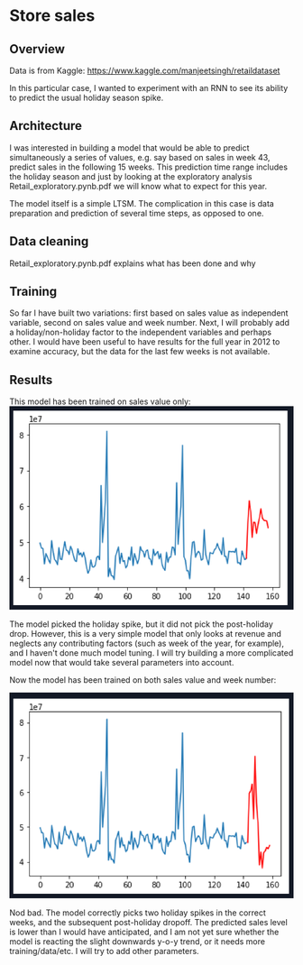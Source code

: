 # Store sales
## Overview

Data is from Kaggle:
https://www.kaggle.com/manjeetsingh/retaildataset

In this particular case, I wanted to experiment with an RNN to see its ability to predict the usual holiday season spike.


## Architecture

I was interested in building a model that would be able to predict simultaneously a series of values, e.g. say based on sales in week 43, predict sales in the following 15 weeks. This prediction time range includes the holiday season and just by looking at the exploratory analysis Retail_exploratory.pynb.pdf we will know what to expect for this year.

The model itself is a simple LTSM. The complication in this case is data preparation and prediction of several time steps, as opposed to one.

## Data cleaning

Retail_exploratory.pynb.pdf explains what has been done and why


## Training

So far I have built two variations: first based on sales value as independent variable, second on sales value and week number. Next, I will probably add a holiday/non-holiday factor to the independent variables and perhaps other. I would have been useful to have results for the full year in 2012 to examine accuracy, but the data for the last few weeks is not available.

## Results

This model has been trained on sales value only:
![alt text](https://github.com/hogofogo/Store_rev/blob/master/Screenshots/Screen%20Shot%202018-03-08%20at%201.14.12%20PM.png)

The model picked the holiday spike, but it did not pick the post-holiday drop. However, this is a very simple model that only looks at revenue and neglects any contributing factors (such as week of the year, for example), and I haven't done much model tuning. I will try building a more complicated model now that would take several parameters into account.

Now the model has been trained on both sales value and week number:

![alt text](https://github.com/hogofogo/Store_rev/blob/master/Screenshots/Screen%20Shot%202018-03-09%20at%2010.53.28%20AM.png)

Nod bad. The model correctly picks two holiday spikes in the correct weeks, and the subsequent post-holiday dropoff. The predicted sales level is lower than I would have anticipated, and I am not yet sure whether the model is reacting the slight downwards y-o-y trend, or it needs more training/data/etc. I will try to add other parameters.